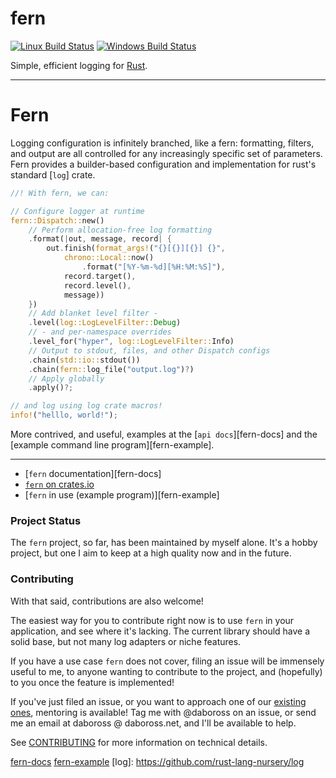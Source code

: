 fern
====
[![Linux Build Status][travis-image]][travis-builds]
[![Windows Build Status][appveyor-image]][appveyor-builds]

Simple, efficient logging for [Rust].

---

Fern
====

Logging configuration is infinitely branched, like a fern: formatting, filters, and output are all controlled for any increasingly specific set of parameters. Fern provides a builder-based configuration and implementation for rust's standard [`log`] crate.

```rust
//! With fern, we can:

// Configure logger at runtime
fern::Dispatch::new()
    // Perform allocation-free log formatting
    .format(|out, message, record| {
        out.finish(format_args!("{}[{}][{}] {}",
            chrono::Local::now()
                .format("[%Y-%m-%d][%H:%M:%S]"),
            record.target(),
            record.level(),
            message))
    })
    // Add blanket level filter -
    .level(log::LogLevelFilter::Debug)
    // - and per-namespace overrides
    .level_for("hyper", log::LogLevelFilter::Info)
    // Output to stdout, files, and other Dispatch configs
    .chain(std::io::stdout())
    .chain(fern::log_file("output.log")?)
    // Apply globally
    .apply()?;

// and log using log crate macros!
info!("helllo, world!");
```

More contrived, and useful, examples at the [`api docs`][fern-docs] and the [example command line program][fern-example].

---

- [`fern` documentation][fern-docs]
- [`fern` on crates.io](crates.io/crates/fern/)
- [`fern` in use (example program)][fern-example]

### Project Status

The `fern` project, so far, has been maintained by myself alone. It's a hobby project, but one I aim to keep at a high quality now and in the future.

### Contributing

With that said, contributions are also welcome!

The easiest way for you to contribute right now is to use `fern` in your application, and see where it's lacking. The current library should have a solid base, but not many log adapters or niche features.

If you have a use case `fern` does not cover, filing an issue will be immensely useful to me, to anyone wanting to contribute to the project, and (hopefully) to you once the feature is implemented!

If you've just filed an issue, or you want to approach one of our [existing ones](https://github.com/daboross/fern/issues), mentoring is available! Tag me with @daboross on an issue, or send me an email at daboross @ daboross.net, and I'll be available to help.

See [CONTRIBUTING](./CONTRIBUTING.md) for more information on technical details.

[Rust]: https://www.rust-lang.org/
[travis-image]: https://travis-ci.org/daboross/fern.svg?branch=master
[travis-builds]: https://travis-ci.org/daboross/fern
[appveyor-image]: https://ci.appveyor.com/api/projects/status/github/daboross/fern?branch=master&svg=true
[appveyor-builds]: https://ci.appveyor.com/project/daboross/fern
[fern-docs](https://dabo.guru/rust/fern/)
[fern-example](https://github.com/daboross/fern/tree/master/examples/cmd-program.rs)
[log]: https://github.com/rust-lang-nursery/log
